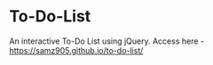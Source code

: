 # To-Do-List

An interactive To-Do List using jQuery. Access here - https://samz905.github.io/to-do-list/
